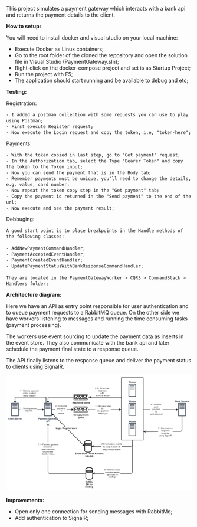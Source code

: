 This project simulates a payment gateway which interacts with a bank api and returns the payment details to the client.

**How to setup:**

  You will need to install docker and visual studio on your local machine:

  - Execute Docker as Linux containers;
  - Go to the root folder of the cloned the repository and open the solution file in Visual Studio (PaymentGateway.sln);
  - Right-click on the docker-compose project and set is as Startup Project;
  - Run the project with F5;
  - The application should start running and be available to debug and etc;

**Testing:**

  Registration:

    - I added a postman collection with some requests you can use to play using Postman;
    - First execute Register request;
    - Now execute the Login request and copy the token, i.e, "token-here";

  Payments:

    - With the token copied in last step, go to "Get payment" request;
    - In the Authorization tab, select the Type "Bearer Token" and copy the token to the Token input;
    - Now you can send the payment that is in the Body tab;
    - Remember payments must be unique, you'll need to change the details, e.g, value, card number;
    - Now repeat the token copy step in the "Get payment" tab;
    - Copy the payment id returned in the "Send payment" to the end of the url;
    - Now execute and see the payment result;

  Debbuging:

    A good start point is to place breakpoints in the Handle methods of the following classes:

    - AddNewPaymentCommandHandler;
    - PaymentAcceptedEventHandler;
    - PaymentCreatedEventHandler;
    - UpdatePaymentStatusWithBankResponseCommandHandler;

    They are located in the PaymentGatewayWorker > CQRS > CommandStack > Handlers folder;

**Architecture diagram:**

Here we have an API as entry point responsible for user authentication and to queue payment requests to a RabbitMQ queue. On the other side we have workers listening to messages and running the time consuming tasks (payment processing).

The workers use event sourcing to update the payment data as inserts in the event store. They also communicate with the bank api and later schedule the payment final state to a response queue.

The API finally listens to the response queue and deliver the payment status to clients using SignalR.

![Architecture diagram](https://github.com/domicioam/gateway/blob/master/Architecture.png)

**Improvements:** 

  - Open only one connection for sending messages with RabbitMq;
  - Add authentication to SignalR;
